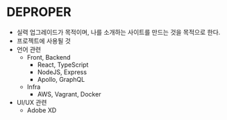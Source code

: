 # DEPROPER
 * 실력 업그레이드가 목적이며, 나를 소개하는 사이트를 만드는 것을 목적으로 한다.
 * 프로젝트에 사용될 것
  * 언어 관련
    * Front, Backend
      * React, TypeScript
      * NodeJS, Express
      * Apollo, GraphQL
    * Infra
      * AWS, Vagrant, Docker
  * UI/UX 관련
    * Adobe XD
